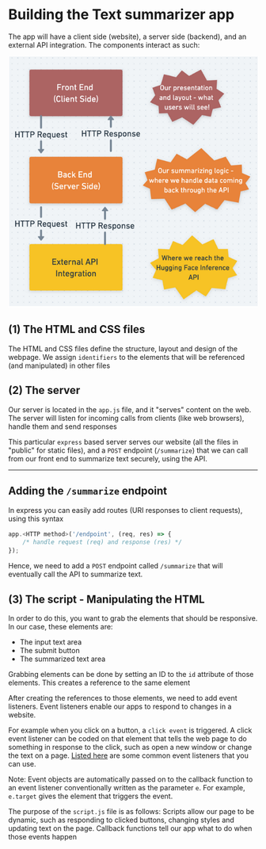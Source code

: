 # Building the Text summarizer app

The app will have a client side (website), a server side (backend),
and an external API integration. The components interact as such:

![Structure of the App](./img/app_structure.png)

## (1) The HTML and CSS files

The HTML and CSS files define the structure, layout and design of the webpage.
We assign `identifiers` to the elements that will be referenced (and manipulated)
in other files

## (2) The server

Our server is located in the `app.js` file, and it "serves" content on the web.
The server will listen for incoming calls from clients (like web browsers),
handle them and send responses

This particular `express` based server serves our website (all the files in "public"
for static files), and a `POST` endpoint (`/summarize`) that we can call from our
front end to summarize text securely, using the API.

---

## Adding the `/summarize` endpoint

In express you can easily add routes (URI responses to client requests),
using this syntax

```javascript
app.<HTTP method>('/endpoint', (req, res) => {
    /* handle request (req) and response (res) */
});
```

Hence, we need to add a `POST` endpoint called `/summarize` that will eventually
call the API to summarize text.

## (3) The script - Manipulating the HTML

In order to do this, you want to grab the elements that should be responsive. In
our case, these elements are:

* The input text area
* The submit button
* The summarized text area

Grabbing elements can be done by setting an ID to the `id` attribute of those
elements. This creates a reference to the same element

After creating the references to those elements, we need to add event listeners.
Event listeners enable our apps to respond to changes in a website.

For example when you click on a button, a `click event` is triggered.
A click event listener can be coded on that element that tells the web page to
do something in response to the click, such as open a new window or change the
text on a page. [Listed here](https://developer.mozilla.org/en-US/docs/Web/Events)
are some common event listeners that you can use.

Note: Event objects are automatically passed on to the callback function to an event
listener conventionally written as the parameter `e`. For example, `e.target`
gives the element that triggers the event.

The purpose of the `script.js` file is as follows: Scripts allow our page to be dynamic,
such as responding to clicked buttons, changing styles and updating text on the page.
Callback functions tell our app what to do when those events happen
